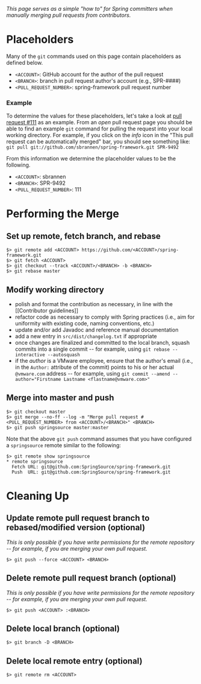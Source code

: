 _This page serves as a simple "how to" for Spring committers when manually merging pull requests from contributors._

# Placeholders

Many of the `git` commands used on this page contain placeholders as defined below.

- `<ACCOUNT>`: GitHub account for the author of the pull request
- `<BRANCH>`: branch in pull request author's account (e.g., SPR-####)
- `<PULL_REQUEST_NUMBER>`: spring-framework pull request number

### Example

To determine the values for these placeholders, let's take a look at [pull request #111](https://github.com/SpringSource/spring-framework/pull/111) as an example. From an _open_ pull request page you should be able to find an example `git` command for pulling the request into your local working directory. For example, if you click on the _info_ icon in the "This pull request can be automatically merged" bar, you should see something like: `git pull git://github.com/sbrannen/spring-framework.git SPR-9492`

From this information we determine the placeholder values to be the following.

- `<ACCOUNT>`: sbrannen
- `<BRANCH>`: SPR-9492
- `<PULL_REQUEST_NUMBER>`: 111

# Performing the Merge

## Set up remote, fetch branch, and rebase

```shell
$> git remote add <ACCOUNT> https://github.com/<ACCOUNT>/spring-framework.git
$> git fetch <ACCOUNT>
$> git checkout --track <ACCOUNT>/<BRANCH> -b <BRANCH>
$> git rebase master
```

## Modify working directory

- polish and format the contribution as necessary, in line with the [[Contributor guidelines]]
- refactor code as necessary to comply with Spring practices (i.e., aim for uniformity with existing code, naming conventions, etc.)
- update and/or add Javadoc and reference manual documentation 
- add a new entry in `src/dist/changelog.txt` if appropriate
- once changes are finalized and committed to the local branch, squash commits into a single commit -- for example, using `git rebase --interactive --autosquash`
- if the _author_ is a VMware employee, ensure that the author's email (i.e., in the `Author:` attribute of the commit) points to his or her actual `@vmware.com` address -- for example, using `git commit --amend --author="Firstname Lastname <flastname@vmware.com>"`

## Merge into master and push

```shell
$> git checkout master
$> git merge --no-ff --log -m "Merge pull request #<PULL_REQUEST_NUMBER> from <ACCOUNT>/<BRANCH>" <BRANCH>
$> git push springsource master:master
```

Note that the above `git push` command assumes that you have configured a `springsource` remote similar to the following:

```shell
$> git remote show springsource
* remote springsource
  Fetch URL: git@github.com:SpringSource/spring-framework.git
  Push  URL: git@github.com:SpringSource/spring-framework.git
```

# Cleaning Up

## Update remote pull request branch to rebased/modified version (optional)

_This is only possible if you have write permissions for the remote repository -- for example, if you are merging your own pull request._

```shell
$> git push --force <ACCOUNT> <BRANCH>
```

## Delete remote pull request branch (optional)

_This is only possible if you have write permissions for the remote repository -- for example, if you are merging your own pull request._

```shell
$> git push <ACCOUNT> :<BRANCH>
```

## Delete local branch (optional)

```shell
$> git branch -D <BRANCH>
```

## Delete local remote entry (optional)

```shell
$> git remote rm <ACCOUNT>
```
